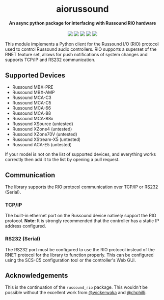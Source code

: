 <div align="center">

# aiorussound

#### An async python package for interfacing with Russound RIO hardware

[![](https://github.com/noahhusby/aiorussound/actions/workflows/publish.yml/badge.svg)](https://github.com/noahhusby/aiorussound/actions/workflows/build.yml)
[![](https://img.shields.io/github/license/noahhusby/aiorussound)](https://github.com/noahhusby/aiorussound/blob/main/LICENSE)
[![](https://img.shields.io/pypi/implementation/aiorussound
)](https://pypi.org/project/aiorussound/)
[![](https://img.shields.io/pypi/v/aiorussound
)](https://pypi.org/project/aiorussound/)
[![](https://img.shields.io/pypi/dm/aiorussound
)](https://pypi.org/project/aiorussound/)

</div>

This module implements a Python client for the Russound I/O (RIO) protocol used to control Russound audio controllers. RIO supports a superset of the RNET feature set, allows for push notifications of system changes and supports TCP/IP and RS232 communication.

## Supported Devices
- Russound MBX-PRE
- Russound MBX-AMP
- Russound MCA-C3
- Russound MCA-C5
- Russound MCA-66
- Russound MCA-88
- Russound MCA-88x
- Russound XSource (untested)
- Russound XZone4 (untested)
- Russound XZone70V (untested)
- Russound XStream-X5 (untested)
- Russound ACA-E5 (untested)

If your model is not on the list of supported devices, and everything works correctly then add it to the list by opening a pull request.

## Communication
The library supports the RIO protocol communication over TCP/IP or RS232 (Serial). 

### TCP/IP
The built-in ethernet port on the Russound device natively support the RIO protocol. **Note:** It is strongly recommended that the controller has a static IP address configured.

### RS232 (Serial)

The RS232 port must be configured to use the RIO protocol instead of the RNET protocol for the library to function properly. This can be configured using the SCS-C5 configuration tool or the controller's Web GUI.

## Acknowledgements
This is the continuation of the `russound_rio` package. This wouldn't be possible without the excellent work from [@wickerwaka](https://github.com/wickerwaka) and [@chphilli](https://github.com/chphilli).
